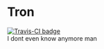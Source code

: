 # Tron
[![Travis-CI badge](https://travis-ci.com/pamehabai6/Tron.svg?token=YKUs6zyar7opaLGfz9cn&branch=master)](https://travis-ci.com/pamehabai6/Tron)<br />
I dont even know anymore man
